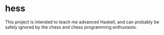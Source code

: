 hess
====

This project is intended to teach me advanced Haskell, and can probably be safely ignored by the chess and chess programming enthusiasts.
